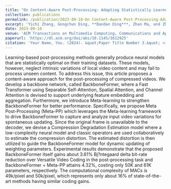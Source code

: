 ```yaml
---
title: "On Content-Aware Post-Processing: Adapting Statistically Learned Models to Dynamic Content"
collection: publications
permalink: /publication/2023-09-18-On Content-Aware Post-Processing-Adapting Statistically Learned Models to Dynamic Content
excerpt: 'Yichi Zhang, Gongchun Ding, **Dandan Ding***, Zhan Ma, and Zhu Li'
date: 2023-09-18
venue: 'ACM Transactions on Multimedia Computing, Communications and Applications (ACM TOMM)'
paperurl: 'https://dl.acm.org/doi/abs/10.1145/3612925'
citation: 'Your Name, You. (2024). &quot;Paper Title Number 3.&quot; <i>GitHub Journal of Bugs</i>. 1(3).'
---
```


Learning-based post-processing methods generally produce neural models that are statistically optimal on their training datasets. These models, however, neglect intrinsic variations of local video content and may fail to process unseen content. To address this issue, this article proposes a content-aware approach for the post-processing of compressed videos. We develop a backbone network, called BackboneFormer, where a Fast Transformer using Separable Self-Attention, Spatial Attention, and Channel Attention is devised to support underlying feature embedding and aggregation. Furthermore, we introduce Meta-learning to strengthen BackboneFormer for better performance. Specifically, we propose Meta Post-Processing (Meta-PP) which leverages the Meta-learning framework to drive BackboneFormer to capture and analyze input video variations for spontaneous updating. Since the original frame is unavailable to the decoder, we devise a Compression Degradation Estimation model where a low-complexity neural model and classic operators are used collaboratively to estimate the compression distortion. The estimated distortion is then utilized to guide the BackboneFormer model for dynamic updating of weighting parameters. Experimental results demonstrate that the proposed BackboneFormer itself gains about 3.61% Bj?ntegaard delta bit-rate reduction over Versatile Video Coding in the post-processing task and BackboneFormer + Meta-PP attains 4.32%, costing only 50K and 61K parameters, respectively. The computational complexity of MACs is 49k/pixel and 50k/pixel, which represents only about 16% of state-of-the-art methods having similar coding gains.
